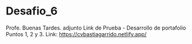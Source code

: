 # Desafio_6

Profe. Buenas Tardes.
adjunto Link de Prueba - Desarrollo de portafolio
Puntos 1, 2 y 3.
Link: https://cvbastiagarrido.netlify.app/


